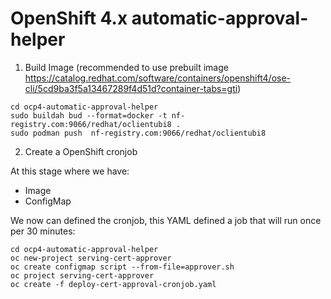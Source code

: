 # OpenShift 4.x automatic-approval-helper
1. Build Image (recommended to use prebuilt image https://catalog.redhat.com/software/containers/openshift4/ose-cli/5cd9ba3f5a13467289f4d51d?container-tabs=gti)

```
cd ocp4-automatic-approval-helper
sudo buildah bud --format=docker -t nf-registry.com:9066/redhat/oclientubi8 .
sudo podman push  nf-registry.com:9066/redhat/oclientubi8

```

2. Create a OpenShift cronjob

At this stage where we have:
* Image
* ConfigMap

We now can defined the cronjob, this YAML defined a job that will run once per 30 minutes:

```
cd ocp4-automatic-approval-helper
oc new-project serving-cert-approver
oc create configmap script --from-file=approver.sh
oc project serving-cert-approver
oc create -f deploy-cert-approval-cronjob.yaml
```

